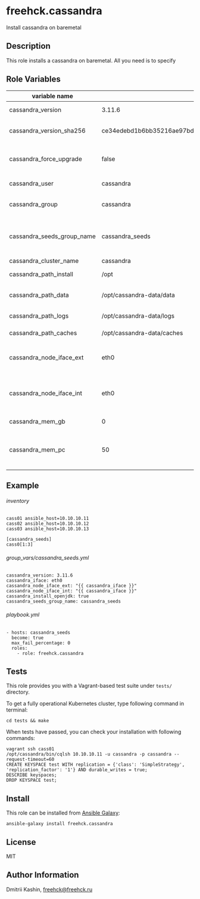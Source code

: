 freehck.cassandra
=========

Install cassandra on baremetal

Description
-----------

This role installs a cassandra on baremetal. All you need is to specify 

Role Variables
--------------

variable name | default value | comment
------------- | ------------- | -------
cassandra_version | 3.11.6  | version to be installed
cassandra_version_sha256 | ce34edebd1b6bb35216ae97bd06d3efc338c05b273b78267556a99f85d30e45b | SHA256 checksum to check the downloaded file
cassandra_force_upgrade | false | if false and /opt/cassandra exists it won't be replaced
cassandra_user | cassandra | user the cassandra will be running with
cassandra_group | cassandra | group the cassandra will be running with
cassandra_seeds_group_name | cassandra_seeds | group for cassandra hosts is used to generate list of nodes ip addresses
cassandra_cluster_name | cassandra | cluster name
cassandra_path_install | /opt | path the cassanda will be installed
cassandra_path_data | /opt/cassandra-data/data | array of paths the cassanda will store data in
cassandra_path_logs | /opt/cassandra-data/logs | path the cassanda will store logs
cassandra_path_caches | /opt/cassandra-data/caches | path the cassanda will store caches
cassandra_node_iface_ext | eth0 | external network interface name (rpc_address, client connection)
cassandra_node_iface_int | eth0 | internal network interface name (listen_address, node communication)
cassandra_mem_gb | 0 | RAM available to cassandra in GB
cassandra_mem_pc | 50 | RAM available to cassandra in percent. Ignored if cassandra_mem_gb provided

Example
-------

###### inventory

    cass01 ansible_host=10.10.10.11
    cass02 ansible_host=10.10.10.12
    cass03 ansible_host=10.10.10.13

    [cassandra_seeds]
    cass0[1:3]


###### group_vars/cassandra_seeds.yml

    cassandra_version: 3.11.6
    cassandra_iface: eth0
    cassandra_node_iface_ext: "{{ cassandra_iface }}"
    cassandra_node_iface_int: "{{ cassandra_iface }}"
    cassandra_install_openjdk: true
    cassandra_seeds_group_name: cassandra_seeds


###### playbook.yml

    - hosts: cassandra_seeds
      become: true
      max_fail_percentage: 0
      roles:
        - role: freehck.cassandra

Tests
-----

This role provides you with a Vagrant-based test suite under `tests/` directory.

To get a fully operational Kubernetes cluster, type following command in terminal:

    cd tests && make

When tests have passed, you can check your installation with following commands:

    vagrant ssh cass01
    /opt/cassandra/bin/cqlsh 10.10.10.11 -u cassandra -p cassandra --request-timeout=60
    CREATE KEYSPACE test WITH replication = {'class': 'SimpleStrategy', 'replication_factor': '1'} AND durable_writes = true;
    DESCRIBE keyspaces;
    DROP KEYSPACE test;

Install
-------

This role can be installed from [Ansible Galaxy](https://galaxy.ansible.com/):

`ansible-galaxy install freehck.cassandra`

License
-------

MIT

Author Information
------------------

Dmitrii Kashin, <freehck@freehck.ru>
